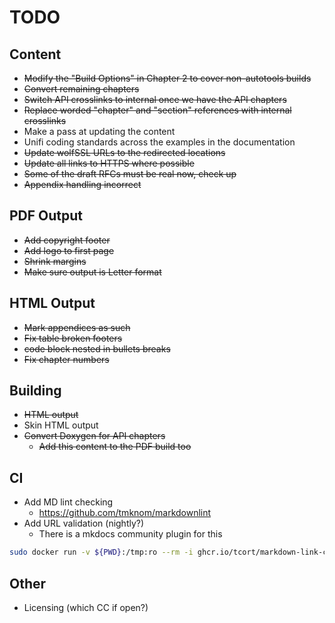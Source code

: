# TODO

## Content

* ~~Modify the "Build Options" in Chapter 2 to cover non-autotools builds~~
* ~~Convert remaining chapters~~
* ~~Switch API crosslinks to internal once we have the API chapters~~
* ~~Replace worded "chapter" and "section" references with internal crosslinks~~
* Make a pass at updating the content
* Unifi coding standards across the examples in the documentation
* ~~Update wolfSSL URLs to the redirected locations~~
* ~~Update all links to HTTPS where possible~~
* ~~Some of the draft RFCs must be real now, check up~~
* ~~Appendix handling incorrect~~

## PDF Output

* ~~Add copyright footer~~
* ~~Add logo to first page~~
* ~~Shrink margins~~
* ~~Make sure output is Letter format~~

## HTML Output

* ~~Mark appendices as such~~
* ~~Fix table broken footers~~
* ~~code block nested in bullets breaks~~
* ~~Fix chapter numbers~~

## Building

* ~~HTML output~~
* Skin HTML output
* ~~Convert Doxygen for API chapters~~
  * ~~Add this content to the PDF build too~~

## CI

* Add MD lint checking
  - <https://github.com/tmknom/markdownlint>
* Add URL validation (nightly?)
  - There is a mkdocs community plugin for this

```sh
sudo docker run -v ${PWD}:/tmp:ro --rm -i ghcr.io/tcort/markdown-link-check:stable /tmp/chapter02.md
```

## Other

* Licensing (which CC if open?)
